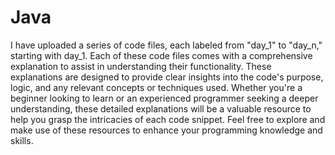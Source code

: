 # Java
I have uploaded a series of code files, each labeled from "day_1" to "day_n," starting with day_1. Each of these code files comes with a comprehensive explanation to assist in understanding their functionality. These explanations are designed to provide clear insights into the code's purpose, logic, and any relevant concepts or techniques used. Whether you're a beginner looking to learn or an experienced programmer seeking a deeper understanding, these detailed explanations will be a valuable resource to help you grasp the intricacies of each code snippet. Feel free to explore and make use of these resources to enhance your programming knowledge and skills.
